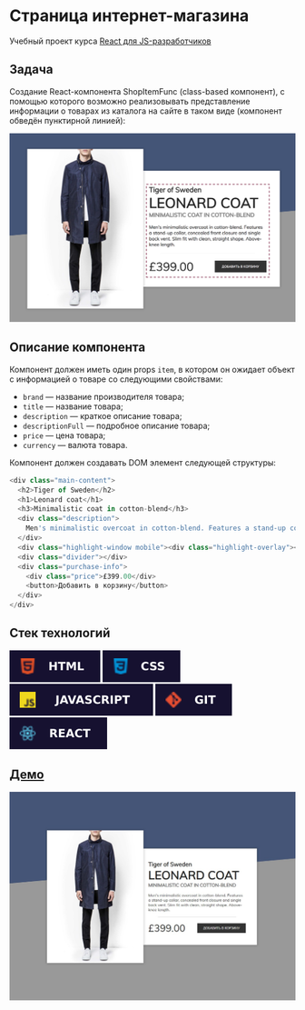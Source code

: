 # Страница интернет-магазина

Учебный проект курса [React для JS-разработчиков](https://netology.ru/programs/react)

## **Задача**

Создание React-компонента ShopItemFunc (class-based компонент), с помощью которого возможно реализовывать представление информации о товарах из каталога на сайте в таком виде (компонент обведён пунктирной линией):

![preview](./public/images/preview.png)

## **Описание компонента**

Компонент должен иметь один props `item`, в котором он ожидает объект с информацией о товаре со следующими свойствами:

- `brand` — название производителя товара;
- `title` — название товара;
- `description` — краткое описание товара;
- `descriptionFull` — подробное описание товара;
- `price` — цена товара;
- `currency` — валюта товара.

Компонент должен создавать DOM элемент следующей структуры:

```JavaScript
<div class="main-content">
  <h2>Tiger of Sweden</h2>
  <h1>Leonard coat</h1>
  <h3>Minimalistic coat in cotton-blend</h3>
  <div class="description">
    Men's minimalistic overcoat in cotton-blend. Features a stand-up collar, concealed front closure and single back vent. Slim fit with clean, straight shape. Above-knee length.
  </div>
  <div class="highlight-window mobile"><div class="highlight-overlay"></div></div>
  <div class="divider"></div>
  <div class="purchase-info">
    <div class="price">£399.00</div>
    <button>Добавить в корзину</button>
  </div>
</div>
```
## **Стек технологий**
![HTML](./public/images/html.svg)
![CSS](./public/images/css.svg)
![JS](./public/images/js.svg)
![GIT](./public/images/git.svg)
![REACT](./public/images/react.svg)

## [**Демо**](https://store-class.vercel.app/)
![demo](./public/images/demo.jpg)